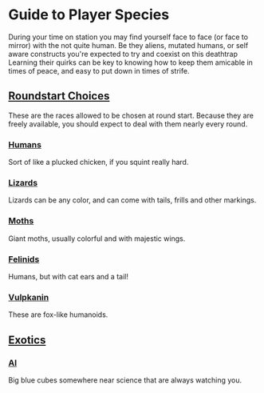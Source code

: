 # Guide to Player Species
During your time on station you may find yourself face to face (or face to mirror) with the not quite human. Be they aliens, mutated humans, or self aware constructs you're expected to try and coexist on this deathtrap
Learning their quirks can be key to knowing how to keep them amicable in times of peace, and easy to put down in times of strife.

##  <u>Roundstart Choices</u> 

These are the races allowed to be chosen at round start. Because they are freely available, you should expect to deal with them nearly every round.

### <u>Humans</u>
Sort of like a plucked chicken, if you squint really hard.


### <u>Lizards</u>
Lizards can be any color, and can come with tails, frills and other markings. 


### <u>Moths</u>
Giant moths, usually colorful and with majestic wings. 


### <u>Felinids</u>
Humans, but with cat ears and a tail!


### <u>Vulpkanin</u>
These are fox-like humanoids. 

##  <u>Exotics</u>

### <u>AI</u>
Big blue cubes somewhere near science that are always watching you. 

